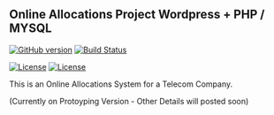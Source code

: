 ## Online Allocations Project Wordpress + PHP / MYSQL

[![GitHub version](https://badge.fury.io/gh/clydegold8%2FOnline-Allocations-Development.svg?ts=2)](https://badge.fury.io/gh/clydegold8%2FOnline-Allocations-Development)
[![Build Status](https://travis-ci.org/clydegold8/Online-Allocations-Development.svg?branch=master)](https://travis-ci.org/clydegold8/Online-Allocations-Development)


[![License](https://www.w3.org/Icons/valid-html401)]()
[![License](https://www.w3.org/Icons/valid-css2)]()



This is an Online Allocations System for a Telecom Company.

(Currently on Protoyping Version - Other Details will posted soon)